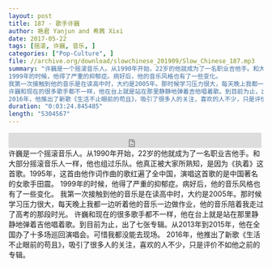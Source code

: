 ```yaml
---
layout: post
title: 187 - 歌手许巍
author: 艳君 Yanjun and 希茜 Xixi
date: 2017-05-22
tags: [摇滚, 许巍, 音乐, ]
categories: ["Pop-Culture", ]
file: //archive.org/download/slowchinese_201909/Slow_Chinese_187.mp3
summary: "许巍是一个摇滚音乐人。从1990年开始，22岁的他就成为了一名职业吉他手。和大部分摇滚音乐人一样，他也组过乐队。他真正被大家所熟知，是因为《执着》这首歌。1995年，这首由他作词作曲的歌红遍了全中国，演唱这首歌的是中国著名的女歌手田震。
1999年的时候，他得了严重的抑郁症。病好后，他的音乐风格也有了一些变化。
我第一次接触到他的音乐是在读高中时，大约是2005年。那时候学习压力很大，每天晚上我都一边听着他的音乐一边做作业，他的音乐陪着我走过了高考的那段时光。
许巍和现在的很多歌手都不一样，他在台上就是站在那里静静地弹着吉他唱着歌。到目前为止，出了七张专辑。从2013年到2015年，他在全国办了十多场巡回演唱会。可惜我都没能去现场。
2016年，他推出了新歌《生活不止眼前的苟且》，吸引了很多人的关注，喜欢的人不少，只是评价不如他之前的专辑。"
duration: "0:03:24.845485"
length: "5304567"
---
```


<iframe src="https://archive.org/embed/slowchinese_201909/Slow_Chinese_187.mp3" width="500" height="30" frameborder="0" webkitallowfullscreen="true" mozallowfullscreen="true" allowfullscreen></iframe>
许巍是一个摇滚音乐人。从1990年开始，22岁的他就成为了一名职业吉他手。和大部分摇滚音乐人一样，他也组过乐队。他真正被大家所熟知，是因为《执着》这首歌。1995年，这首由他作词作曲的歌红遍了全中国，演唱这首歌的是中国著名的女歌手田震。
1999年的时候，他得了严重的抑郁症。病好后，他的音乐风格也有了一些变化。
我第一次接触到他的音乐是在读高中时，大约是2005年。那时候学习压力很大，每天晚上我都一边听着他的音乐一边做作业，他的音乐陪着我走过了高考的那段时光。
许巍和现在的很多歌手都不一样，他在台上就是站在那里静静地弹着吉他唱着歌。到目前为止，出了七张专辑。从2013年到2015年，他在全国办了十多场巡回演唱会。可惜我都没能去现场。
2016年，他推出了新歌《生活不止眼前的苟且》，吸引了很多人的关注，喜欢的人不少，只是评价不如他之前的专辑。